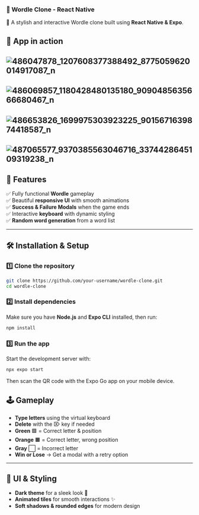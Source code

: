 ### **📌 Wordle Clone - React Native**
🚀 A stylish and interactive Wordle clone built using **React Native & Expo**.

## 🎲 App in action 
![486047878_1207608377388492_8775059620014917087_n](https://github.com/user-attachments/assets/038e9c57-e523-4d9e-8a73-30e1523cacb5)
---
![486069857_1180428480135180_9090485635666680467_n](https://github.com/user-attachments/assets/21d6291a-55c9-456b-a2a3-13cf0caebb22)
---
![486653826_1699975303923225_9015671639874418587_n](https://github.com/user-attachments/assets/ea5bfc75-e3b2-4469-b029-94c9b3fc08e4)
---
![487065577_9370385563046716_3374428645109319238_n](https://github.com/user-attachments/assets/9a882802-7d9a-4602-9478-5d6c51db2542)
---

## **📜 Features**
✅ Fully functional **Wordle** gameplay  
✅ Beautiful **responsive UI** with smooth animations  
✅ **Success & Failure Modals** when the game ends  
✅ Interactive **keyboard** with dynamic styling  
✅ **Random word generation** from a word list  

---

## **🛠️ Installation & Setup**
### **1️⃣ Clone the repository**
```sh
git clone https://github.com/your-username/wordle-clone.git
cd wordle-clone
```

### **2️⃣ Install dependencies**
Make sure you have **Node.js** and **Expo CLI** installed, then run:
```sh
npm install
```

### **3️⃣ Run the app**
Start the development server with:
```sh
npx expo start
```
Then scan the QR code with the Expo Go app on your mobile device.

## **🕹️ Gameplay**
- **Type letters** using the virtual keyboard  
- **Delete** with the ⌦ key if needed  
- **Green** 🟩 = Correct letter & position  
- **Orange** 🟧 = Correct letter, wrong position  
- **Gray** ⬜ = Incorrect letter  
- **Win or Lose** → Get a modal with a retry option  

---

## **🎨 UI & Styling**
- **Dark theme** for a sleek look 🎨  
- **Animated tiles** for smooth interactions ✨  
- **Soft shadows & rounded edges** for modern design  
  
